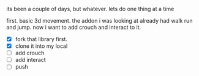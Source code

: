 its been a couple of days, but whatever. lets do one thing at a time

first. basic 3d movement. the addon i was looking at already had walk run and jump. now i want to add crouch and interact to it. 

- [x] fork that library first. 
- [x] clone it into my local
- [ ] add crouch
- [ ] add interact
- [ ] push